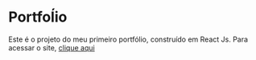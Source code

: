 # Portfoĺio

Este é o projeto do meu primeiro portfólio, construído em React Js.
Para acessar o site, [clique aqui](http://tthiagocarlosdev.github.io/portfolio)